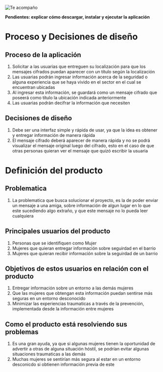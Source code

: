 ![Te acompaño](Invited!.png)

**Pendientes: explicar cómo descargar, instalar y ejecutar la aplicación**
# Proceso y Decisiones de diseño  
## **Proceso de la aplicación**  
1. Solicitar a las usuarias que entreguen su localización para que los mensajes cifrados puedan aparecer con un título según la localización
2. Las usuarias podrán ingresar información acerca de la seguridad o alguna experiencia que se haya vivido en el sector en el cual se encuentran ubicadas
3. Al ingresar esta información, se guardará como un mensaje cifrado que poseerá como título la ubicación indicada anteriormente
4. Las usuarias podrán decifrar la información que necesiten

## **Decisiones de diseño**
1. Debe ser una interfaz simple y rápida de usar, ya que la idea es obtener y entregar información de manera rápida
2. El mensaje cifrado deberá aparecer de manera rápida y no se podrá visualizar el mensaje original luego del cifrado, esto en el caso de que otras personas quieran ver el mensaje que quizó escribir la usuaria


# Definición del producto  
## **Problematica**
1. La problematica que busca solucionar el proyecto, es la de poder enviar un mensaje a una amiga, sobre información de algun lugar en lo que este sucediendo algo extraño, y que este mensaje no lo pueda leer cualquiera

## **Principales usuarios del producto**
1. Personas que se identifiquen como Mujer
2. Mujeres que quieran entregar información sobre seguirdad en el barrio
3. Mujeres que quieran recibir información sobre la seguirdad de un barrio
## **Objetivos de estos usuarios en relación con el producto**
1. Entregar información sobre un entorno a las demás mujeres
2. Que las mujeres que obtengan esta información puedan sentirse más seguras en un entorno desconocido 
3. Minimizar las experiencias traumaticas a través de la prevención, implementada desde la información entre mujeres
## **Como el producto está resolviendo sus problemas**
1. Es una gran ayuda, ya que si algunas mujeres tienen la oportunidad de advertir a otras de alguna situación hóstil, se podrían evitar algunas situaciones traumaticas a las demás
2. Muchas mujeres se sentirían más segura al estar en un entorno desconicdo si obtienen información previa de este
